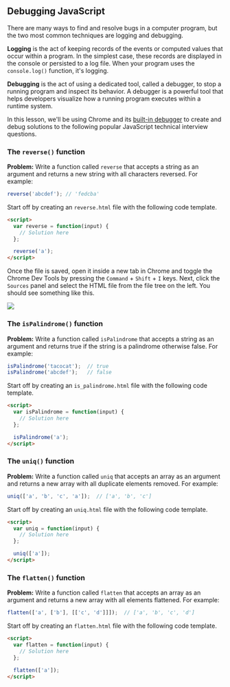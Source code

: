 ## Debugging JavaScript

There are many ways to find and resolve bugs in a computer program, but the two most common techniques are logging and debugging.

**Logging** is the act of keeping records of the events or computed values that occur within a program. In the simplest case, these records are displayed in the console or persisted to a log file. When your program uses the `console.log()` function, it's logging.

**Debugging** is the act of using a dedicated tool, called a debugger, to stop a running program and inspect its behavior. A debugger is a powerful tool that helps developers visualize how a running program executes within a runtime system.

In this lesson, we'll be using Chrome and its [built-in debugger](https://developer.chrome.com/devtools/docs/javascript-debugging) to create and debug solutions to the following popular JavaScript technical interview questions.

### The `reverse()` function

**Problem:** Write a function called `reverse` that accepts a string as an argument and returns a new string with all characters reversed. For example:

```js
reverse('abcdef'); // 'fedcba'
```

Start off by creating an `reverse.html` file with the following code template.

```html
<script>
  var reverse = function(input) {
    // Solution here
  };

  reverse('a');
</script>
```

Once the file is saved, open it inside a new tab in Chrome and toggle the Chrome Dev Tools by pressing the `Command` + `Shift` + `I` keys. Next, click the `Sources` panel and select the HTML file from the file tree on the left. You should see something like this.

![](https://i.imgur.com/xSIMANs.png)

### The `isPalindrome()` function

**Problem:** Write a function called `isPalindrome` that accepts a string as an argument and returns true if the string is a palindrome otherwise false. For example:

```js
isPalindrome('tacocat');  // true
isPalindrome('abcdef');   // false
```

Start off by creating an `is_palindrome.html` file with the following code template.

```html
<script>
  var isPalindrome = function(input) {
    // Solution here
  };

  isPalindrome('a');
</script>
```

### The `uniq()` function

**Problem:** Write a function called `uniq` that accepts an array as an argument and returns a new array with all duplicate elements removed. For example:

```js
uniq(['a', 'b', 'c', 'a']);  // ['a', 'b', 'c']
```

Start off by creating an `uniq.html` file with the following code template.

```html
<script>
  var uniq = function(input) {
    // Solution here
  };

  uniq(['a']);
</script>
```

### The `flatten()` function

**Problem:** Write a function called `flatten` that accepts an array as an argument and returns a new array with all elements flattened. For example:

```js
flatten(['a', ['b'], [['c', 'd']]]);  // ['a', 'b', 'c', 'd']
```

Start off by creating an `flatten.html` file with the following code template.

```html
<script>
  var flatten = function(input) {
    // Solution here
  };

  flatten(['a']);
</script>
```
